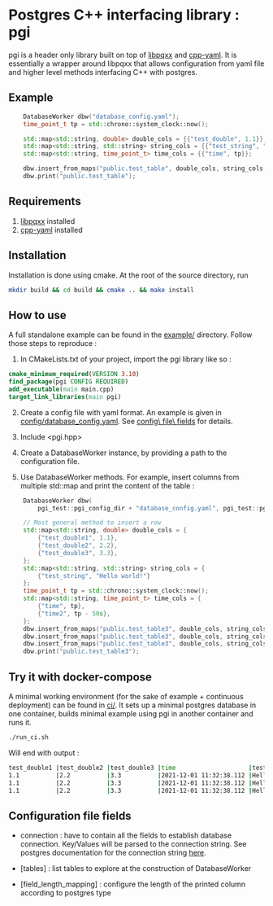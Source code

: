 # Postgres C++ interfacing library : pgi

pgi is a header only library built on top of [libpqxx](https://github.com/jtv/libpqxx.git) and [cpp-yaml](https://github.com/jbeder/yaml-cpp.git). It is essentially a wrapper around libpqxx that allows configuration from yaml file and higher level methods interfacing C++ with postgres.

## Example

```cxx
    DatabaseWorker dbw("database_config.yaml");
    time_point_t tp = std::chrono::system_clock::now();

    std::map<std::string, double> double_cols = {{"test_double", 1.1}};
    std::map<std::string, std::string> string_cols = {{"test_string", "Hello world!"}};
    std::map<std::string, time_point_t> time_cols = {{"time", tp}};

    dbw.insert_from_maps("public.test_table", double_cols, string_cols, time_cols);
    dbw.print("public.test_table");
```

## Requirements

1. [libpqxx](https://github.com/jtv/libpqxx.git) installed
2. [cpp-yaml](https://github.com/jbeder/yaml-cpp.git) installed

## Installation

Installation is done using cmake. At the root of the source directory, run

```sh
mkdir build && cd build && cmake .. && make install
```

## How to use
A full standalone example can be found in the [example/](example/) directory. Follow those steps to reproduce :

1. In CMakeLists.txt of your project, import the pgi library like so :
```CMake
cmake_minimum_required(VERSION 3.10)
find_package(pgi CONFIG REQUIRED)
add_executable(main main.cpp)
target_link_libraries(main pgi)
```

2. Create a config file with yaml format. An example is given in [config/database\_config.yaml](example/config/database_config.yaml). See [config\ file\ fields](#configuration-file-fields) for details.

3. Include <pgi.hpp>

4. Create a DatabaseWorker instance, by providing a path to the configuration file.

5. Use DatabaseWorker methods. For example, insert columns from multiple std::map and print the content of the table :

```cxx
    DatabaseWorker dbw(
        pgi_test::pgi_config_dir + "database_config.yaml", pgi_test::pgi_config_dir + "database_config_out.yaml");

    // Most general method to insert a row
    std::map<std::string, double> double_cols = {
        {"test_double1", 1.1},
        {"test_double2", 2.2},
        {"test_double3", 3.3},
    };
    std::map<std::string, std::string> string_cols = {
        {"test_string", "Hello world!"}
    };
    time_point_t tp = std::chrono::system_clock::now();
    std::map<std::string, time_point_t> time_cols = {
        {"time", tp},
        {"time2", tp - 50s},
    };
    dbw.insert_from_maps("public.test_table3", double_cols, string_cols, time_cols);
    dbw.insert_from_maps("public.test_table3", double_cols, string_cols, time_cols);
    dbw.insert_from_maps("public.test_table3", double_cols, string_cols, time_cols);
    dbw.print("public.test_table3");
```

## Try it with docker-compose

A minimal working environment (for the sake of example + continuous deployment) can be found in [ci/](ci/). It sets up a minimal postgres database in one container, builds minimal example using pgi in another container and runs it.

```sh
./run_ci.sh
```

Will end with output :

```sh
test_double1 |test_double2 |test_double3 |time                    |test_string  |time2                   |
1.1          |2.2          |3.3          |2021-12-01 11:32:38.112 |Hello world! |2021-12-01 11:31:48.112 |
1.1          |2.2          |3.3          |2021-12-01 11:32:38.112 |Hello world! |2021-12-01 11:31:48.112 |
1.1          |2.2          |3.3          |2021-12-01 11:32:38.112 |Hello world! |2021-12-01 11:31:48.112 |

```

## Configuration file fields

+ connection : have to contain all the fields to establish database connection. Key/Values will be parsed to the connection string. See postgres documentation for the connection string [here](https://www.postgresql.org/docs/12/libpq-connect.html#LIBPQ-CONNSTRING).

+ [tables] : list tables to explore at the construction of DatabaseWorker

+ [field_length_mapping] : configure the length of the printed column according to postgres type
